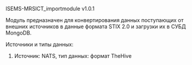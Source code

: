 ISEMS-MRSICT_importmodule v1.0.1

Модуль предназначен для конвертирования данных поступающих от внешних источников 
в данные формата STIX 2.0 и загрузки их в СУБД MongoDB.

Источники и типы данных:
1. Источник: NATS, тип данных: формат TheHive